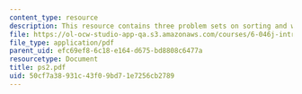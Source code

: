 ```yaml
---
content_type: resource
description: This resource contains three problem sets on sorting and weighted median.
file: https://ol-ocw-studio-app-qa.s3.amazonaws.com/courses/6-046j-introduction-to-algorithms-sma-5503-fall-2005/50cf7a38931c43f09bd71e7256cb2789_ps2.pdf
file_type: application/pdf
parent_uid: efc69ef8-6c18-e164-d675-bd8808c6477a
resourcetype: Document
title: ps2.pdf
uid: 50cf7a38-931c-43f0-9bd7-1e7256cb2789
---
```

